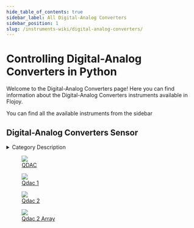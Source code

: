 ```yaml
--- 
hide_table_of_contents: true
sidebar_label: All Digital-Analog Converters
sidebar_position: 1
slug: /instruments-wiki/digital-analog-converters/
---
```


# Controlling Digital-Analog Converters in Python

Welcome to the Digital-Analog Converters page! Here you can find information about the Digital-Analog Converters instruments available in Flojoy.

You can find all the available instruments from the sidebar


## Digital-Analog Converters Sensor 

<details> 
<summary>Category Description</summary> 
Digital-Analog Converter is ... 
</details> 

<div className="flex flex-wrap" style={{ marginLeft: "-40px" }}>
<a href="/instruments-wiki/digital-analog-converter/qdev/qdac">
<figure style={{ width: "185px", height: "200px", objectFit: "scale-down", marginRight: "15px" }}>
<img src="https://res.cloudinary.com/dhopxs1y3/image/upload/e_bgremoval/v1692106976/Instruments/Power%20Supplies/QDAC/file.png" style={{ width: "185px", height: "200px", objectFit: "scale-down", marginRight: "15px" }} />
<figcaption>QDAC</figcaption>
</figure>
</a>
<a href="/instruments-wiki/digital-analog-converter/qdevil/qdac-1">
<figure style={{ width: "185px", height: "200px", objectFit: "scale-down", marginRight: "15px" }}>
<img src="https://res.cloudinary.com/dhopxs1y3/image/upload/e_bgremoval/v1692106889/Instruments/Power%20Supplies/Qdac-1/file.png" style={{ width: "185px", height: "200px", objectFit: "scale-down", marginRight: "15px" }} />
<figcaption>Qdac 1</figcaption>
</figure>
</a>
<a href="/instruments-wiki/digital-analog-converter/qdevil/qdac-2-array">
<figure style={{ width: "185px", height: "200px", objectFit: "scale-down", marginRight: "15px" }}>
<img src="https://res.cloudinary.com/dhopxs1y3/image/upload/e_bgremoval/v1692106818/Instruments/Power%20Supplies/Qdac-2/file.png" style={{ width: "185px", height: "200px", objectFit: "scale-down", marginRight: "15px" }} />
<figcaption>Qdac 2</figcaption>
</figure>
</a>
<a href="/instruments-wiki/digital-analog-converter/qdevil/qdac-2">
<figure style={{ width: "185px", height: "200px", objectFit: "scale-down", marginRight: "15px" }}>
<img src="https://res.cloudinary.com/dhopxs1y3/image/upload/e_bgremoval/v1692106899/Instruments/Power%20Supplies/Qdac-2-Array/file.png" style={{ width: "185px", height: "200px", objectFit: "scale-down", marginRight: "15px" }} />
<figcaption>Qdac 2 Array</figcaption>
</figure>
</a>
</div>
